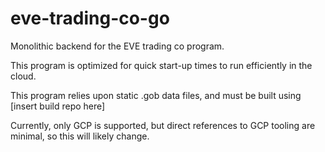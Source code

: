 # eve-trading-co-go
Monolithic backend for the EVE trading co program.

This program is optimized for quick start-up times to run efficiently in the cloud.

This program relies upon static .gob data files, and must be built using [insert build repo here]

Currently, only GCP is supported, but direct references to GCP tooling are minimal, so this will likely change.
